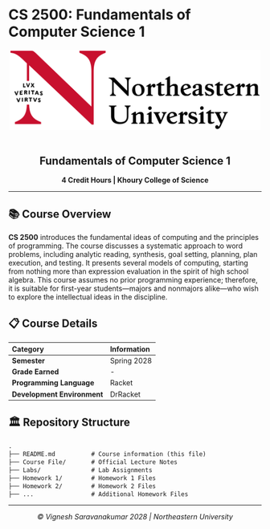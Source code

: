 # CS 2500: Fundamentals of Computer Science 1

<div align="center">
  <img src="/Northeastern_Wordmark.svg.png" width="500">
  <br><br>
  <h2>Fundamentals of Computer Science 1</h2>
  <p><strong>4 Credit Hours | Khoury College of Science</strong></p>
  <hr>
</div>

## 📚 Course Overview

**CS 2500** introduces the fundamental ideas of computing and the principles of programming. The course discusses a systematic approach to word problems, including analytic reading, synthesis, goal setting, planning, plan execution, and testing. It presents several models of computing, starting from nothing more than expression evaluation in the spirit of high school algebra. This course assumes no prior programming experience; therefore, it is suitable for first-year students—majors and nonmajors alike—who wish to explore the intellectual ideas in the discipline.

## 📋 Course Details

| Category                    | Information |
| :-------------------------- | :---------- |
| **Semester**                | Spring 2028 |
| **Grade Earned**            | -           |
| **Programming Language**    | Racket      |
| **Development Environment** | DrRacket    |

## 🏛️ Repository Structure

```
.
├── README.md          # Course information (this file)
├── Course File/       # Official Lecture Notes
├── Labs/              # Lab Assignments
├── Homework 1/        # Homework 1 Files
├── Homework 2/        # Homework 2 Files
├── ...                # Additional Homework Files
```

---

<div align="center">
  <p><em>© Vignesh Saravanakumar 2028 | Northeastern University</em></p>
</div>

